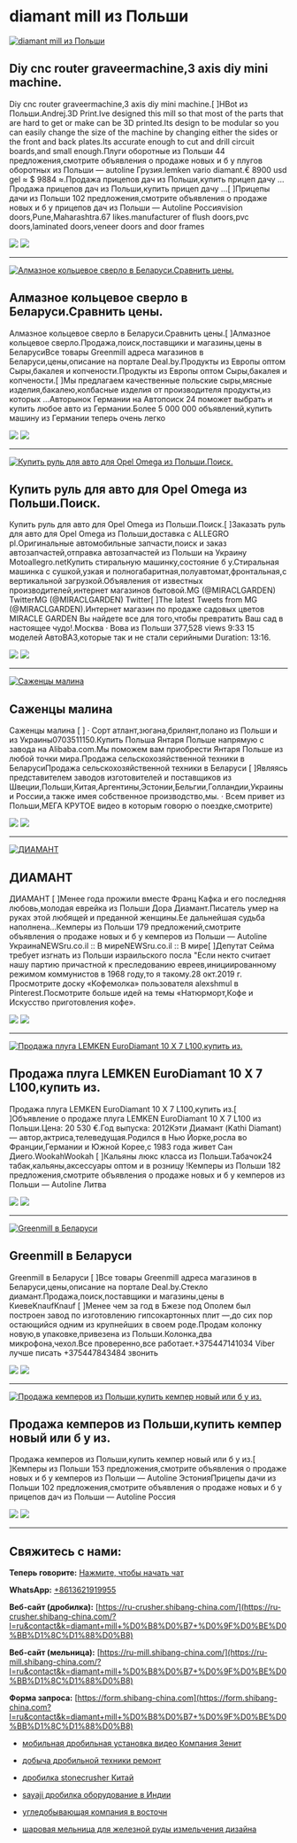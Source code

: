 # diamant mill из Польши

<a href="https://swt.shibang-china.com/?l=ru&img&k=diamant+mill+%D0%B8%D0%B7+%D0%9F%D0%BE%D0%BB%D1%8C%D1%88%D0%B8" target="_blank">![diamant mill из Польши](http://static.shibang-china.com/all-800x300/924.jpg)</a>

## Diy cnc router graveermachine,3 axis diy mini machine.
Diy cnc router graveermachine,3 axis diy mini machine.[ ]HBot из Польши.Andrej.3D Print.Ive designed this mill so that most of the parts that are hard to get or make can be 3D printed.Its design to be modular so you can easily change the size of the machine by changing either the sides or the front and back plates.Its accurate enough to cut and drill circuit boards,and small enough.Плуги оборотные из Польши 44 предложения,смотрите объявления о продаже новых и б у плугов оборотных из Польши — autoline Грузия.lemken vario diamant.€ 8900 usd gel ≈ $ 9884 ≈.Продажа прицепов дач из Польши,купить прицеп дачу …Продажа прицепов дач из Польши,купить прицеп дачу …[ ]Прицепы дачи из Польши 102 предложения,смотрите объявления о продаже новых и б у прицепов дач из Польши — Autoline Россияvision doors,Pune,Maharashtra.67 likes.manufacturer of flush doors,pvc doors,laminated doors,veneer doors and door frames


<a href="https://whatsapp.shibangsoft.com/WhatsApp.php" target="_blank" title="WhatsApp">![](http://static.shibang-china.com/icon/whatsapp.png)</a> <a href="https://swt.shibang-china.com/?l=ru&icon&k=diamant+mill+%D0%B8%D0%B7+%D0%9F%D0%BE%D0%BB%D1%8C%D1%88%D0%B8" target="_blank">![](http://static.shibang-china.com/icon/chat-ru.png)</a>

---

<a href="https://swt.shibang-china.com/?l=ru&img&k=diamant+mill+%D0%B8%D0%B7+%D0%9F%D0%BE%D0%BB%D1%8C%D1%88%D0%B8" target="_blank">![Алмазное кольцевое сверло в Беларуси.Сравнить цены.](http://static.shibang-china.com/all-800x300/1121.jpg)</a>

## Алмазное кольцевое сверло в Беларуси.Сравнить цены.
Алмазное кольцевое сверло в Беларуси.Сравнить цены.[ ]Алмазное кольцевое сверло.Продажа,поиск,поставщики и магазины,цены в БеларусиВсе товары Greenmill адреса магазинов в Беларуси,цены,описание на портале Deal.by.Продукты из Европы оптом Сыры,бакалея и копчености.Продукты из Европы оптом Сыры,бакалея и копчености.[ ]Мы предлагаем качественные польские сыры,мясные изделия,бакалею,колбасные изделия от производителя продукты,из которых …Авторынок Германии на Автопоиск 24 поможет выбрать и купить любое авто из Германии.Более 5 000 000 объявлений,купить машину из Германии теперь очень легко


<a href="https://whatsapp.shibangsoft.com/WhatsApp.php" target="_blank" title="WhatsApp">![](http://static.shibang-china.com/icon/whatsapp.png)</a> <a href="https://swt.shibang-china.com/?l=ru&icon&k=diamant+mill+%D0%B8%D0%B7+%D0%9F%D0%BE%D0%BB%D1%8C%D1%88%D0%B8" target="_blank">![](http://static.shibang-china.com/icon/chat-ru.png)</a>

---

<a href="https://swt.shibang-china.com/?l=ru&img&k=diamant+mill+%D0%B8%D0%B7+%D0%9F%D0%BE%D0%BB%D1%8C%D1%88%D0%B8" target="_blank">![Купить руль для авто для Opel Omega из Польши.Поиск.](http://static.shibang-china.com/all-800x300/374.jpg)</a>

## Купить руль для авто для Opel Omega из Польши.Поиск.
Купить руль для авто для Opel Omega из Польши.Поиск.[ ]Заказать руль для авто для Opel Omega из Польши,доставка с ALLEGRO pl.Оригинальные автомобильные запчасти,поиск и заказ автозапчастей,отправка автозапчастей из Польши на Украину Motoallegro.netКупить стиральную машинку,состояние б у.Стиральная машинка с сушкой,узкая и полногабаритная,полуавтомат,фронтальная,с вертикальной загрузкой.Объявления от известных производителей,интернет магазинов бытовой.MG (@MIRACLGARDEN) TwitterMG (@MIRACLGARDEN) Twitter[ ]The latest Tweets from MG (@MIRACLGARDEN).Интернет магазин по продаже садовых цветов MIRACLE GARDEN Вы найдете все для того,чтобы превратить Ваш сад в настоящее чудо!.Москва&nbsp;&#0183;&#32;Вова из Польши 377,528 views 9:33 15 моделей АвтоВАЗ,которые так и не стали серийными Duration: 13:16.


<a href="https://whatsapp.shibangsoft.com/WhatsApp.php" target="_blank" title="WhatsApp">![](http://static.shibang-china.com/icon/whatsapp.png)</a> <a href="https://swt.shibang-china.com/?l=ru&icon&k=diamant+mill+%D0%B8%D0%B7+%D0%9F%D0%BE%D0%BB%D1%8C%D1%88%D0%B8" target="_blank">![](http://static.shibang-china.com/icon/chat-ru.png)</a>

---

<a href="https://swt.shibang-china.com/?l=ru&img&k=diamant+mill+%D0%B8%D0%B7+%D0%9F%D0%BE%D0%BB%D1%8C%D1%88%D0%B8" target="_blank">![Саженцы малина](http://static.shibang-china.com/all-800x300/727.jpg)</a>

## Саженцы малина
Саженцы малина [ ]&nbsp;&#0183;&#32;Сорт атлант,зюгана,брилянт,полано из Польши и из Украины0703511150.Купить Польша Янтаря Польше напрямую с завода на Alibaba.com.Мы поможем вам приобрести Янтаря Польше из любой точки мира.Продажа сельскохозяйственной техники в БеларусиПродажа сельскохозяйственной техники в Беларуси [ ]Являясь представителем заводов изготовителей и поставщиков из Швеции,Польши,Китая,Аргентины,Эстонии,Бельгии,Голландии,Украины и России,а также имея собственное производство,мы.&nbsp;&#0183;&#32;Всем привет из Польши,МЕГА КРУТОЕ видео в которым говорю о поездке,смотрите)


<a href="https://whatsapp.shibangsoft.com/WhatsApp.php" target="_blank" title="WhatsApp">![](http://static.shibang-china.com/icon/whatsapp.png)</a> <a href="https://swt.shibang-china.com/?l=ru&icon&k=diamant+mill+%D0%B8%D0%B7+%D0%9F%D0%BE%D0%BB%D1%8C%D1%88%D0%B8" target="_blank">![](http://static.shibang-china.com/icon/chat-ru.png)</a>

---

<a href="https://swt.shibang-china.com/?l=ru&img&k=diamant+mill+%D0%B8%D0%B7+%D0%9F%D0%BE%D0%BB%D1%8C%D1%88%D0%B8" target="_blank">![ДИАМАНТ](http://static.shibang-china.com/all-800x300/1050.jpg)</a>

## ДИАМАНТ
ДИАМАНТ [ ]Менее года прожили вместе Франц Кафка и его последняя любовь,молодая еврейка из Польши Дора Диамант.Писатель умер на руках этой любящей и преданной женщины.Ее дальнейшая судьба наполнена…Кемперы из Польши 179 предложений,смотрите объявления о продаже новых и б у кемперов из Польши — Autoline УкраинаNEWSru.co.il :: В миреNEWSru.co.il :: В мире[ ]Депутат Сейма требует изгнать из Польши израильского посла &quot;Если некто считает нашу партию причастной к преследованию евреев,инициированному режимом коммунистов в 1968 году,то я такому.28 окт.2019 г. Просмотрите доску &#171;Кофемолка&#187; пользователя alexshmul в Pinterest.Посмотрите больше идей на темы &#171;Натюрморт,Кофе и Искусство приготовления кофе&#187;.


<a href="https://whatsapp.shibangsoft.com/WhatsApp.php" target="_blank" title="WhatsApp">![](http://static.shibang-china.com/icon/whatsapp.png)</a> <a href="https://swt.shibang-china.com/?l=ru&icon&k=diamant+mill+%D0%B8%D0%B7+%D0%9F%D0%BE%D0%BB%D1%8C%D1%88%D0%B8" target="_blank">![](http://static.shibang-china.com/icon/chat-ru.png)</a>

---

<a href="https://swt.shibang-china.com/?l=ru&img&k=diamant+mill+%D0%B8%D0%B7+%D0%9F%D0%BE%D0%BB%D1%8C%D1%88%D0%B8" target="_blank">![Продажа плуга LEMKEN EuroDiamant 10 X 7 L100,купить из.](http://static.shibang-china.com/all-800x300/1422.jpg)</a>

## Продажа плуга LEMKEN EuroDiamant 10 X 7 L100,купить из.
Продажа плуга LEMKEN EuroDiamant 10 X 7 L100,купить из.[ ]Объявление о продаже плуга LEMKEN EuroDiamant 10 X 7 L100 из Польши.Цена: 20 530 €.Год выпуска: 2012Кэти Диамант (Kathi Diamant) — автор,актриса,телеведущая.Родился в Нью Йорке,росла во Франции,Германии и Южной Корее,с 1983 года живет Сан Диего.WookahWookah [ ]Кальяны люкс класса из Польши.Табачок24 табак,кальяны,аксессуары оптом и в розницу !Кемперы из Польши 182 предложения,смотрите объявления о продаже новых и б у кемперов из Польши — Autoline Литва


<a href="https://whatsapp.shibangsoft.com/WhatsApp.php" target="_blank" title="WhatsApp">![](http://static.shibang-china.com/icon/whatsapp.png)</a> <a href="https://swt.shibang-china.com/?l=ru&icon&k=diamant+mill+%D0%B8%D0%B7+%D0%9F%D0%BE%D0%BB%D1%8C%D1%88%D0%B8" target="_blank">![](http://static.shibang-china.com/icon/chat-ru.png)</a>

---

<a href="https://swt.shibang-china.com/?l=ru&img&k=diamant+mill+%D0%B8%D0%B7+%D0%9F%D0%BE%D0%BB%D1%8C%D1%88%D0%B8" target="_blank">![Greenmill в Беларуси](http://static.shibang-china.com/all-800x300/255.jpg)</a>

## Greenmill в Беларуси
Greenmill в Беларуси [ ]Все товары Greenmill адреса магазинов в Беларуси,цены,описание на портале Deal.by.Стекло диамант.Продажа,поиск,поставщики и магазины,цены в КиевеKnaufKnauf [ ]Менее чем за год в Бжезе под Ополем был построен завод по изготовлению гипсокартонных плит —,до сих пор остающийся одним из крупнейших в своем роде.Продам колонку новую,в упаковке,привезена из Польши.Колонка,два микрофона,чехол.Все проверенно,все работает.+375447141034 Viber лучше писать +375447843484 звонить


<a href="https://whatsapp.shibangsoft.com/WhatsApp.php" target="_blank" title="WhatsApp">![](http://static.shibang-china.com/icon/whatsapp.png)</a> <a href="https://swt.shibang-china.com/?l=ru&icon&k=diamant+mill+%D0%B8%D0%B7+%D0%9F%D0%BE%D0%BB%D1%8C%D1%88%D0%B8" target="_blank">![](http://static.shibang-china.com/icon/chat-ru.png)</a>

---

<a href="https://swt.shibang-china.com/?l=ru&img&k=diamant+mill+%D0%B8%D0%B7+%D0%9F%D0%BE%D0%BB%D1%8C%D1%88%D0%B8" target="_blank">![Продажа кемперов из Польши,купить кемпер новый или б у из.](http://static.shibang-china.com/all-800x300/229.jpg)</a>

## Продажа кемперов из Польши,купить кемпер новый или б у из.
Продажа кемперов из Польши,купить кемпер новый или б у из.[ ]Кемперы из Польши 153 предложения,смотрите объявления о продаже новых и б у кемперов из Польши — Autoline ЭстонияПрицепы дачи из Польши 102 предложения,смотрите объявления о продаже новых и б у прицепов дач из Польши — Autoline Россия

<a href="https://whatsapp.shibangsoft.com/WhatsApp.php" target="_blank" title="WhatsApp">![](http://static.shibang-china.com/icon/whatsapp.png)</a> <a href="https://swt.shibang-china.com/?l=ru&icon&k=diamant+mill+%D0%B8%D0%B7+%D0%9F%D0%BE%D0%BB%D1%8C%D1%88%D0%B8" target="_blank">![](http://static.shibang-china.com/icon/chat-ru.png)</a>

---
## Свяжитесь с нами:

**Теперь говорите:** [Нажмите, чтобы начать чат](https://swt.shibang-china.com?l=ru&contact&k=diamant+mill+%D0%B8%D0%B7+%D0%9F%D0%BE%D0%BB%D1%8C%D1%88%D0%B8)

**WhatsApp:**  [+8613621919955](https://whatsapp.shibangsoft.com/WhatsApp.php)

**Веб-сайт (дробилка):** [https://ru-crusher.shibang-china.com/](https://ru-crusher.shibang-china.com/?l=ru&contact&k=diamant+mill+%D0%B8%D0%B7+%D0%9F%D0%BE%D0%BB%D1%8C%D1%88%D0%B8)

**Веб-сайт (мельница):** [https://ru-mill.shibang-china.com/](https://ru-mill.shibang-china.com/?l=ru&contact&k=diamant+mill+%D0%B8%D0%B7+%D0%9F%D0%BE%D0%BB%D1%8C%D1%88%D0%B8)

**Форма запроса:** [https://form.shibang-china.com](https://form.shibang-china.com?l=ru&contact&k=diamant+mill+%D0%B8%D0%B7+%D0%9F%D0%BE%D0%BB%D1%8C%D1%88%D0%B8)

* [мобильная дробильная установка видео Компания Зенит](../110/%D0%BC%D0%BE%D0%B1%D0%B8%D0%BB%D1%8C%D0%BD%D0%B0%D1%8F%20%D0%B4%D1%80%D0%BE%D0%B1%D0%B8%D0%BB%D1%8C%D0%BD%D0%B0%D1%8F%20%D1%83%D1%81%D1%82%D0%B0%D0%BD%D0%BE%D0%B2%D0%BA%D0%B0%20%D0%B2%D0%B8%D0%B4%D0%B5%D0%BE%20%D0%9A%D0%BE%D0%BC%D0%BF%D0%B0%D0%BD%D0%B8%D1%8F%20%D0%97%D0%B5%D0%BD%D0%B8%D1%82.md)

* [добыча дробильной техники ремонт](../106/%D0%B4%D0%BE%D0%B1%D1%8B%D1%87%D0%B0%20%D0%B4%D1%80%D0%BE%D0%B1%D0%B8%D0%BB%D1%8C%D0%BD%D0%BE%D0%B9%20%D1%82%D0%B5%D1%85%D0%BD%D0%B8%D0%BA%D0%B8%20%D1%80%D0%B5%D0%BC%D0%BE%D0%BD%D1%82.md)

* [дробилка stonecrusher Китай](../114/%D0%B4%D1%80%D0%BE%D0%B1%D0%B8%D0%BB%D0%BA%D0%B0%20stonecrusher%20%D0%9A%D0%B8%D1%82%D0%B0%D0%B9.md)

* [sayaji дробилка оборудование в Индии](../112/sayaji%20%D0%B4%D1%80%D0%BE%D0%B1%D0%B8%D0%BB%D0%BA%D0%B0%20%D0%BE%D0%B1%D0%BE%D1%80%D1%83%D0%B4%D0%BE%D0%B2%D0%B0%D0%BD%D0%B8%D0%B5%20%D0%B2%20%D0%98%D0%BD%D0%B4%D0%B8%D0%B8.md)

* [угледобывающая компания в восточн](../106/%D1%83%D0%B3%D0%BB%D0%B5%D0%B4%D0%BE%D0%B1%D1%8B%D0%B2%D0%B0%D1%8E%D1%89%D0%B0%D1%8F%20%D0%BA%D0%BE%D0%BC%D0%BF%D0%B0%D0%BD%D0%B8%D1%8F%20%D0%B2%20%D0%B2%D0%BE%D1%81%D1%82%D0%BE%D1%87%D0%BD.md)

* [шаровая мельница для железной руды измельчения дизайна](../113/%D1%88%D0%B0%D1%80%D0%BE%D0%B2%D0%B0%D1%8F%20%D0%BC%D0%B5%D0%BB%D1%8C%D0%BD%D0%B8%D1%86%D0%B0%20%D0%B4%D0%BB%D1%8F%20%D0%B6%D0%B5%D0%BB%D0%B5%D0%B7%D0%BD%D0%BE%D0%B9%20%D1%80%D1%83%D0%B4%D1%8B%20%D0%B8%D0%B7%D0%BC%D0%B5%D0%BB%D1%8C%D1%87%D0%B5%D0%BD%D0%B8%D1%8F%20%D0%B4%D0%B8%D0%B7%D0%B0%D0%B9%D0%BD%D0%B0.md)